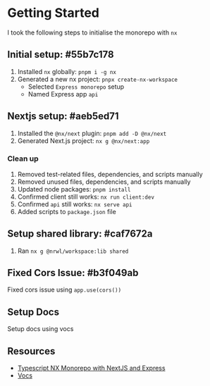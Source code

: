 # Getting Started

I took the following steps to initialise the monorepo with `nx`

## Initial setup: #55b7c178

1. Installed `nx` globally: `pnpm i -g nx`
2. Generated a new nx project: `pnpx create-nx-workspace`
    - Selected `Express monorepo` setup
    - Named Express app `api`

## Nextjs setup: #aeb5ed71

1. Installed the `@nx/next` plugin: `pnpm add -D @nx/next`
2. Generated Next.js project: `nx g @nx/next:app`

### Clean up

1. Removed test-related files, dependencies, and scripts manually
2. Removed unused files, dependencies, and scripts manually
3. Updated node packages: `pnpm install`
4. Confirmed client still works: `nx run client:dev`
5. Confirmed `api` still works: `nx serve api`
6. Added scripts to `package.json` file

## Setup shared library: #caf7672a

1. Ran `nx g @nrwl/workspace:lib shared`

## Fixed Cors Issue: #b3f049ab

Fixed cors issue using `app.use(cors())`

## Setup Docs

Setup docs using vocs

## Resources

- [Typescript NX Monorepo with NextJS and Express](https://www.youtube.com/watch?v=WOfL5q2HznI&t=323s)
- [Vocs](https://vocs.dev/docs)
